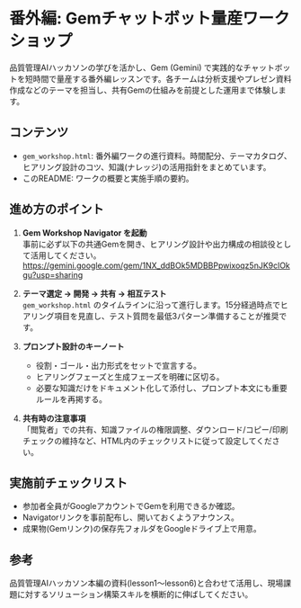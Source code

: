 # 番外編: Gemチャットボット量産ワークショップ

品質管理AIハッカソンの学びを活かし、Gem (Gemini) で実践的なチャットボットを短時間で量産する番外編レッスンです。各チームは分析支援やプレゼン資料作成などのテーマを担当し、共有Gemの仕組みを前提とした運用まで体験します。

## コンテンツ

- `gem_workshop.html`: 番外編ワークの進行資料。時間配分、テーマカタログ、ヒアリング設計のコツ、知識(ナレッジ)の活用指針をまとめています。
- このREADME: ワークの概要と実施手順の要約。

## 進め方のポイント

1. **Gem Workshop Navigator を起動**  
   事前に必ず以下の共通Gemを開き、ヒアリング設計や出力構成の相談役として活用してください。  
   <https://gemini.google.com/gem/1NX_ddBOk5MDBBPpwixoqz5nJK9clOkgu?usp=sharing>

2. **テーマ選定 → 開発 → 共有 → 相互テスト**  
   `gem_workshop.html` のタイムラインに沿って進行します。15分経過時点でヒアリング項目を見直し、テスト質問を最低3パターン準備することが推奨です。

3. **プロンプト設計のキーノート**  
   - 役割・ゴール・出力形式をセットで宣言する。
   - ヒアリングフェーズと生成フェーズを明確に区切る。
   - 必要な知識だけをドキュメント化して添付し、プロンプト本文にも重要ルールを再掲する。

4. **共有時の注意事項**  
   「閲覧者」での共有、知識ファイルの権限調整、ダウンロード/コピー/印刷チェックの維持など、HTML内のチェックリストに従って設定してください。

## 実施前チェックリスト

- 参加者全員がGoogleアカウントでGemを利用できるか確認。
- Navigatorリンクを事前配布し、開いておくようアナウンス。
- 成果物(Gemリンク)の保存先フォルダをGoogleドライブ上で用意。

## 参考

品質管理AIハッカソン本編の資料(lesson1〜lesson6)と合わせて活用し、現場課題に対するソリューション構築スキルを横断的に伸ばしてください。

